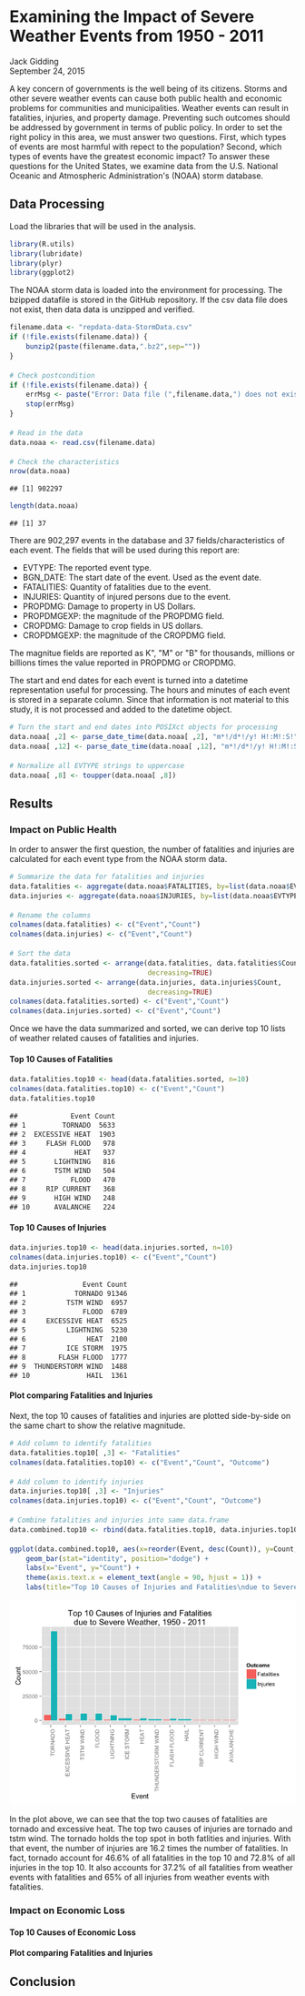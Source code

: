 # Examining the Impact of Severe Weather Events from 1950 - 2011
Jack Gidding  
September 24, 2015  

A key concern of governments is the well being of its citizens. Storms and other severe weather events can cause both public health and economic problems for communities and municipalities. Weather events can result in fatalities, injuries, and property damage. Preventing such outcomes should be addressed by government in terms of public policy. In order to set the right policy in this area, we must answer two questions. First, which types of events are most harmful with repect to the population? Second, which types of events have the greatest economic impact? To answer these questions for the United States, we examine data from the U.S. National Oceanic and Atmospheric Administration's (NOAA) storm database.

## Data Processing
Load the libraries that will be used in the analysis. 


```r
library(R.utils)
library(lubridate)
library(plyr)
library(ggplot2)
```

The NOAA storm data is loaded into the environment for processing. The bzipped datafile is stored in the GitHub repository. If the csv data file does not exist, then data data is unzipped and verified. 


```r
filename.data <- "repdata-data-StormData.csv"
if (!file.exists(filename.data)) {
    bunzip2(paste(filename.data,".bz2",sep=""))
}

# Check postcondition
if (!file.exists(filename.data)) {
    errMsg <- paste("Error: Data file (",filename.data,") does not exist.",sep="")
    stop(errMsg)
}

# Read in the data
data.noaa <- read.csv(filename.data)

# Check the characteristics
nrow(data.noaa)
```

```
## [1] 902297
```

```r
length(data.noaa)
```

```
## [1] 37
```

There are 902,297 events in the database and 37 fields/characteristics of each event. The fields that will be used during this report are:

- EVTYPE: The reported event type.
- BGN_DATE: The start date of the event. Used as the event date.
- FATALITIES: Quantity of fatalities due to the event.
- INJURIES: Quantity of injured persons due to the event.
- PROPDMG: Damage to property in US Dollars.
- PROPDMGEXP: the magnitude of the PROPDMG field.
- CROPDMG: Damage to crop fields in US dollars.
- CROPDMGEXP: the magnitude of the CROPDMG field.

The magnitue fields are reported as K", "M" or "B" for thousands, millions or billions times the value reported in PROPDMG or CROPDMG. 

The start and end dates for each event is turned into a datetime representation useful for processing. The hours and minutes of each event is stored in a separate column. Since that information is not material to this study, it is not processed and added to the datetime object.


```r
# Turn the start and end dates into POSIXct objects for processing
data.noaa[ ,2] <- parse_date_time(data.noaa[ ,2], "m*!/d*!/y! H!:M!:S!")
data.noaa[ ,12] <- parse_date_time(data.noaa[ ,12], "m*!/d*!/y! H!:M!:S!")

# Normalize all EVTYPE strings to uppercase
data.noaa[ ,8] <- toupper(data.noaa[ ,8])
```

## Results

### Impact on Public Health

In order to answer the first question, the number of fatalities and injuries are calculated for each event type from the NOAA storm data. 


```r
# Summarize the data for fatalities and injuries
data.fatalities <- aggregate(data.noaa$FATALITIES, by=list(data.noaa$EVTYPE), sum)
data.injuries <- aggregate(data.noaa$INJURIES, by=list(data.noaa$EVTYPE), sum)

# Rename the columns
colnames(data.fatalities) <- c("Event","Count")
colnames(data.injuries) <- c("Event","Count")

# Sort the data 
data.fatalities.sorted <- arrange(data.fatalities, data.fatalities$Count,
                                  decreasing=TRUE)
data.injuries.sorted <- arrange(data.injuries, data.injuries$Count,
                                  decreasing=TRUE)
colnames(data.fatalities.sorted) <- c("Event","Count")
colnames(data.injuries.sorted) <- c("Event","Count")
```
Once we have the data summarized and sorted, we can derive top 10 lists of weather related causes of fatalities and injuries. 

#### Top 10 Causes of Fatalities


```r
data.fatalities.top10 <- head(data.fatalities.sorted, n=10)
colnames(data.fatalities.top10) <- c("Event","Count")
data.fatalities.top10
```

```
##             Event Count
## 1         TORNADO  5633
## 2  EXCESSIVE HEAT  1903
## 3     FLASH FLOOD   978
## 4            HEAT   937
## 5       LIGHTNING   816
## 6       TSTM WIND   504
## 7           FLOOD   470
## 8     RIP CURRENT   368
## 9       HIGH WIND   248
## 10      AVALANCHE   224
```

#### Top 10 Causes of Injuries


```r
data.injuries.top10 <- head(data.injuries.sorted, n=10)
colnames(data.injuries.top10) <- c("Event","Count")
data.injuries.top10
```

```
##                Event Count
## 1            TORNADO 91346
## 2          TSTM WIND  6957
## 3              FLOOD  6789
## 4     EXCESSIVE HEAT  6525
## 5          LIGHTNING  5230
## 6               HEAT  2100
## 7          ICE STORM  1975
## 8        FLASH FLOOD  1777
## 9  THUNDERSTORM WIND  1488
## 10              HAIL  1361
```
#### Plot comparing Fatalities and Injuries

Next, the top 10 causes of fatalities and injuries are plotted side-by-side on the same chart to show the relative magnitude.  


```r
# Add column to identify fatalities
data.fatalities.top10[ ,3] <- "Fatalities"
colnames(data.fatalities.top10) <- c("Event","Count", "Outcome")

# Add column to identify injuries
data.injuries.top10[ ,3] <- "Injuries"
colnames(data.injuries.top10) <- c("Event","Count", "Outcome")

# Combine fatalities and injuries into same data.frame
data.combined.top10 <- rbind(data.fatalities.top10, data.injuries.top10)

ggplot(data.combined.top10, aes(x=reorder(Event, desc(Count)), y=Count, fill=Outcome)) + 
    geom_bar(stat="identity", position="dodge") +
    labs(x="Event", y="Count") +
    theme(axis.text.x = element_text(angle = 90, hjust = 1)) +
    labs(title="Top 10 Causes of Injuries and Fatalities\ndue to Severe Weather, 1950 - 2011")
```

![](RepData_PA2_files/figure-html/publicimpactplot-1.png) 

In the plot above, we can see that the top two causes of fatalities are tornado and excessive heat. The top two causes of injuries are tornado and tstm wind. The tornado holds the top spot in both fatlities and injuries. With that event, the number of injuries are 16.2 times the number of fatalities. In fact, tornado account for 46.6% of all fatalities in the top 10 and 72.8% of all injuries in the top 10. It also accounts for 37.2% of all fatalities from weather events with fatalities and 65% of all injuries from weather events with fatalities.

### Impact on Economic Loss

#### Top 10 Causes of Economic Loss


#### Plot comparing Fatalities and Injuries


## Conclusion


